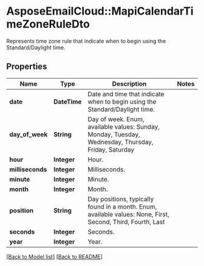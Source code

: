 # AsposeEmailCloud::MapiCalendarTimeZoneRuleDto

Represents time zone rule that indicate when to begin using the Standard/Daylight time.             

## Properties
Name | Type | Description | Notes
---- | ---- | ----------- | -----
**date** |**DateTime** | Date and time that indicate when to begin using the Standard/Daylight time.              | 
**day_of_week** |**String** | Day of week. Enum, available values: Sunday, Monday, Tuesday, Wednesday, Thursday, Friday, Saturday | 
**hour** |**Integer** | Hour.              | 
**milliseconds** |**Integer** | Milliseconds.              | 
**minute** |**Integer** | Minute.              | 
**month** |**Integer** | Month.              | 
**position** |**String** | Day positions, typically found in a month. Enum, available values: None, First, Second, Third, Fourth, Last | 
**seconds** |**Integer** | Seconds.              | 
**year** |**Integer** | Year.              | 


[[Back to Model list]](Models.md) [[Back to README]](README.md)
